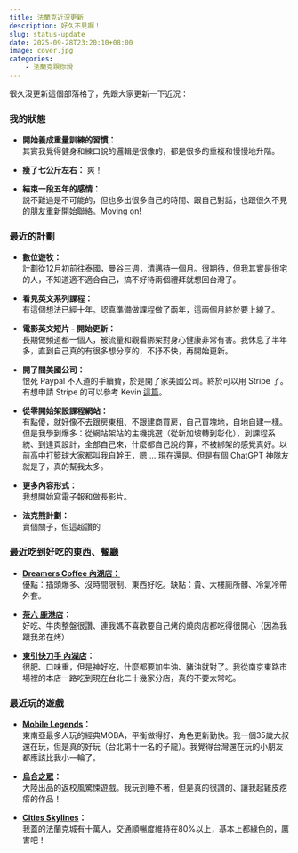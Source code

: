 ```yaml
---
title: 法蘭克近況更新
description: 好久不見啊！
slug: status-update
date: 2025-09-28T23:20:10+08:00
image: cover.jpg
categories:
    - 法蘭克跟你說
---
```


很久沒更新這個部落格了，先跟大家更新一下近況：

### 我的狀態

- **開始養成重量訓練的習慣：**  
其實我覺得健身和練口說的邏輯是很像的，都是很多的重複和慢慢地升階。

- **瘦了七公斤左右：** 爽！

- **結束一段五年的感情：**  
說不難過是不可能的，但也多出很多自己的時間、跟自己對話，也跟很久不見的朋友重新開始聯絡。Moving on! 

### 最近的計劃

- **數位遊牧：**  
計劃從12月初前往泰國，曼谷三週，清邁待一個月。很期待，但我其實是很宅的人，不知道適不適合自己，搞不好待兩個禮拜就想回台灣了。

- **看見英文系列課程：**  
  有這個想法已經十年。認真準備做課程做了兩年，這兩個月終於要上線了。

- **電影英文短片 - 開始更新：**  
長期做頻道都一個人，被流量和觀看綁架對身心健康非常有害。我休息了半年多，直到自己真的有很多想分享的，不抒不快，再開始更新。

- **開了間美國公司：**    
恨死 Paypal 不人道的手續費，於是開了家美國公司。終於可以用 Stripe 了。有想申請 Stripe 的可以參考 Kevin [這篇](https://www.holakevinfang.com/online-earning/full-stripe-application-tutorial/)。

- **從零開始架設課程網站：**  
 有點傻，就好像不去跟房東租、不跟建商買房，自己買塊地，自地自建一樣。但是我學到爆多：從網站架站的主機挑選（從新加坡轉到彰化），到課程系統、到達頁設計，全部自己來，什麼都自己說的算，不被綁架的感覺真好。以前高中打籃球大家都叫我自幹王，嗯 ... 現在還是。但是有個 ChatGPT 神隊友就是了，真的幫我太多。

- **更多內容形式：**   
	我想開始寫電子報和做長影片。

- **法克熊計劃：**   
賣個關子，但這超讚的

### 最近吃到好吃的東西、餐廳

- **[Dreamers Coffee 內湖店：](https://maps.app.goo.gl/fvV4MjL6K2uC1dyj7)**  
優點：插頭爆多、沒時間限制、東西好吃。缺點：貴、大樓廁所髒、冷氣冷帶外套。

- **[茶六 鹿港店](https://maps.app.goo.gl/AwfmhMyqS9ZNdDKJ8)：**  
 好吃、牛肉整盤很讚、連我媽不喜歡要自己烤的燒肉店都吃得很開心（因為我跟我弟在烤）

- **[東引快刀手 內湖店](https://maps.app.goo.gl/kxBEM6JUWBDtw5YD9)：**   
很肥、口味重，但是神好吃，什麼都要加牛油、豬油就對了。我從南京東路市場裡的本店一路吃到現在台北二十幾家分店，真的不要太常吃。

### 最近玩的遊戲

- **[Mobile Legends](https://play.google.com/store/apps/details?id=com.mobile.legends&hl=en&pli=1)：**   
東南亞最多人玩的經典MOBA，平衡做得好、角色更新勤快。我一個35歲大叔還在玩，但是真的好玩（台北第十一名的子龍）。我覺得台灣還在玩的小朋友都應該比我小一輪了。

- **[烏合之眾](https://store.steampowered.com/app/1741170/_/?l=tchinese)：**  
大陸出品的返校風驚悚遊戲。我玩到睡不著，但是真的很讚的、讓我起雞皮疙瘩的作品！

- **[Cities Skylines](https://store.steampowered.com/app/255710/Cities_Skylines/)：**  
我蓋的法蘭克城有十萬人，交通順暢度維持在80%以上，基本上都綠色的，厲害吧！


